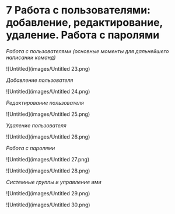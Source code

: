 # 7 Работа с пользователями: добавление, редактирование, удаление. Работа с паролями

*Работа с пользователями (основные моменты для дальнейшего написании команд)*

![Untitled](images/Untitled 23.png)

*Добавление пользователя*

![Untitled](images/Untitled 24.png)

*Редактирование пользователя*

![Untitled](images/Untitled 25.png)

*Удаление пользователя*

![Untitled](images/Untitled 26.png)

*Работа с паролями*

![Untitled](images/Untitled 27.png)

![Untitled](images/Untitled 28.png)

*Системные группы и управление ими*

![Untitled](images/Untitled 29.png)

![Untitled](images/Untitled 30.png)